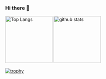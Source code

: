 ### Hi there 👋

<!--
**mpg-teruo-kakikubo/mpg-teruo-kakikubo** is a ✨ _special_ ✨ repository because its `README.md` (this file) appears on your GitHub profile.

Here are some ideas to get you started:

- 🔭 I’m currently working on ...
- 🌱 I’m currently learning ...
- 👯 I’m looking to collaborate on ...
- 🤔 I’m looking for help with ...
- 💬 Ask me about ...
- 📫 How to reach me: ...
- 😄 Pronouns: ...
- ⚡ Fun fact: ...
https://qiita.com/zizi4n5/items/f8076cb25bbf64a9bc1c このあたりをみて記載してみたが、privateリポジトリに関してはデータが取得できない為か、全く表示されないらしい
-->
<p align="left"> 
  <img alt="Top Langs" height="150px" src="https://github-readme-stats.vercel.app/api/top-langs/?username=armg-teruo-kakikubo&layout=compact&count_private=true&show_icons=true&theme=flat&count_private=true" />
  <img alt="github stats" height="150px" src="https://github-readme-stats.vercel.app/api?username=armg-teruo-kakikubo&count_private=true&show_icons=true&show_icons=true&theme=flat&count_private=true" />
</p>

[![trophy](https://github-profile-trophy.vercel.app/?username=mpg-teruo-kakikubo&theme=flat&count_private=true&column=7
)](https://github.com/ryo-ma/github-profile-trophy)

